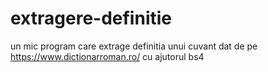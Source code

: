# extragere-definitie
un mic program care extrage definitia unui cuvant dat de pe https://www.dictionarroman.ro/ cu ajutorul bs4
